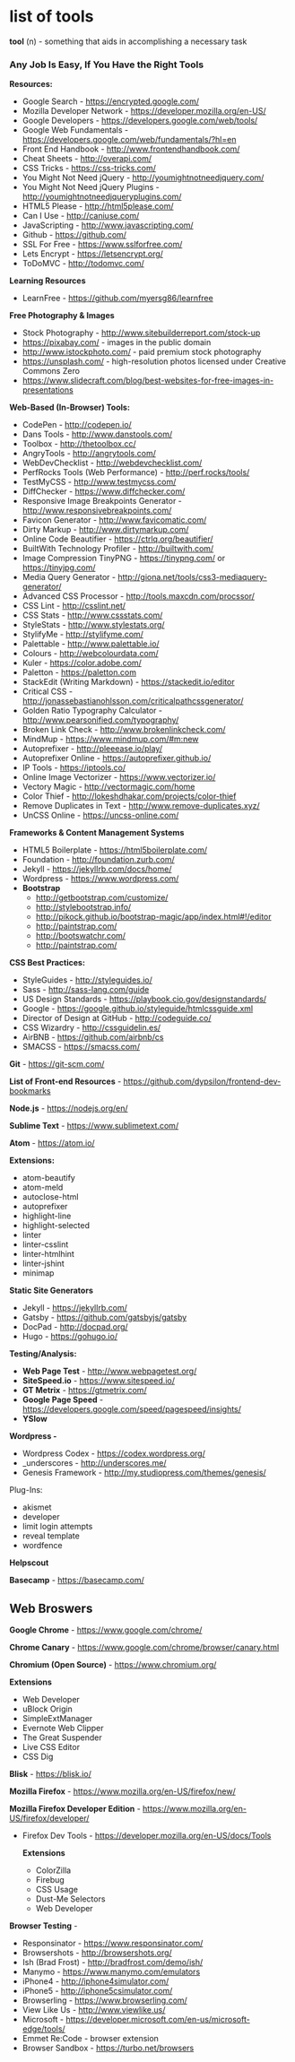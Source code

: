 # list of tools

**tool** (n) -  something that aids in accomplishing a necessary task

### Any Job Is Easy, If You Have the Right Tools

**Resources:**

-   Google Search - https://encrypted.google.com/
-   Mozilla Developer Network - https://developer.mozilla.org/en-US/
-   Google Developers - https://developers.google.com/web/tools/
-   Google Web Fundamentals - https://developers.google.com/web/fundamentals/?hl=en
-   Front End Handbook - http://www.frontendhandbook.com/
-   Cheat Sheets - http://overapi.com/
-   CSS Tricks - https://css-tricks.com/
-   You Might Not Need jQuery - http://youmightnotneedjquery.com/
-   You Might Not Need jQuery Plugins - http://youmightnotneedjqueryplugins.com/
-   HTML5 Please - http://html5please.com/
-   Can I Use - http://caniuse.com/
-   JavaScripting - http://www.javascripting.com/
-   Github - https://github.com/
-   SSL For Free - https://www.sslforfree.com/
-   Lets Encrypt - https://letsencrypt.org/
-   ToDoMVC - http://todomvc.com/

**Learning Resources**

-	LearnFree - https://github.com/myersg86/learnfree

**Free Photography & Images**

-  	Stock Photography - http://www.sitebuilderreport.com/stock-up
-	https://pixabay.com/ -
images in the public domain
-	http://www.istockphoto.com/ -
paid premium stock photography
-	https://unsplash.com/ - high-resolution photos licensed under Creative Commons Zero
-	https://www.slidecraft.com/blog/best-websites-for-free-images-in-presentations

**Web-Based (In-Browser) Tools:**

-	CodePen - http://codepen.io/
-	Dans Tools - http://www.danstools.com/
-	Toolbox - http://thetoolbox.cc/
-   AngryTools - http://angrytools.com/
-   WebDevChecklist - http://webdevchecklist.com/
-   PerfRocks Tools (Web Performance) - http://perf.rocks/tools/
-   TestMyCSS - http://www.testmycss.com/
-   DiffChecker - https://www.diffchecker.com/
-	Responsive Image Breakpoints Generator - http://www.responsivebreakpoints.com/
-	Favicon Generator - http://www.favicomatic.com/
-   Dirty Markup - http://www.dirtymarkup.com/
-   Online Code Beautifier - https://ctrlq.org/beautifier/
-   BuiltWith Technology Profiler - http://builtwith.com/
-   Image Compression TinyPNG - https://tinypng.com/ or https://tinyjpg.com/
-	Media Query Generator - http://giona.net/tools/css3-mediaquery-generator/
-	Advanced CSS Processor - http://tools.maxcdn.com/procssor/
-	CSS Lint - http://csslint.net/
-   CSS Stats - http://www.cssstats.com/
-   StyleStats - http://www.stylestats.org/
-   StylifyMe - http://stylifyme.com/
-   Palettable - http://www.palettable.io/
-   Colours - http://webcolourdata.com/
-   Kuler - https://color.adobe.com/
-	Paletton  - https://paletton.com
-   StackEdit (Writing Markdown) - https://stackedit.io/editor
-	Critical CSS - http://jonassebastianohlsson.com/criticalpathcssgenerator/
-	Golden Ratio Typography Calculator - http://www.pearsonified.com/typography/
-	Broken Link Check - http://www.brokenlinkcheck.com/
-	MindMup - https://www.mindmup.com/#m:new
-	Autoprefixer - http://pleeease.io/play/
-	Autoprefixer Online - https://autoprefixer.github.io/
-	IP Tools - https://iptools.co/
-   Online Image Vectorizer - https://www.vectorizer.io/
-   Vectory Magic - http://vectormagic.com/home
-   Color Thief - http://lokeshdhakar.com/projects/color-thief
-   Remove Duplicates in Text - http://www.remove-duplicates.xyz/
-   UnCSS Online - https://uncss-online.com/


**Frameworks & Content Management Systems**

-   HTML5 Boilerplate - https://html5boilerplate.com/
-   Foundation - http://foundation.zurb.com/
-   Jekyll - https://jekyllrb.com/docs/home/
-   Wordpress - https://www.wordpress.com/
-	**Bootstrap**
    -	http://getbootstrap.com/customize/
    -	http://stylebootstrap.info/
    -	http://pikock.github.io/bootstrap-magic/app/index.html#!/editor
    -	http://paintstrap.com/
    -	http://bootswatchr.com/
    -	http://paintstrap.com/

**CSS Best Practices:**

-   StyleGuides - http://styleguides.io/
-   Sass - http://sass-lang.com/guide
-   US Design Standards - https://playbook.cio.gov/designstandards/
-   Google - https://google.github.io/styleguide/htmlcssguide.xml
-   Director of Design at GitHub - http://codeguide.co/
-   CSS Wizardry - http://cssguidelin.es/
-   AirBNB - https://github.com/airbnb/cs
-   SMACSS - https://smacss.com/

**Git** - https://git-scm.com/

**List of Front-end Resources** - https://github.com/dypsilon/frontend-dev-bookmarks

**Node.js** - https://nodejs.org/en/

**Sublime Text** -  https://www.sublimetext.com/

**Atom** - https://atom.io/

**Extensions:**
-	atom-beautify
-	atom-meld
-	autoclose-html
-	autoprefixer
-	highlight-line
-	highlight-selected
-	linter
-	linter-csslint
-	linter-htmlhint
-	linter-jshint
-	minimap

**Static Site Generators**
-   Jekyll - https://jekyllrb.com/
-   Gatsby - https://github.com/gatsbyjs/gatsby
-   DocPad - http://docpad.org/
-   Hugo - https://gohugo.io/

**Testing/Analysis:**

-   **Web Page Test** - http://www.webpagetest.org/
-   **SiteSpeed.io** - https://www.sitespeed.io/
-   **GT Metrix** - https://gtmetrix.com/
-   **Google Page Speed** - https://developers.google.com/speed/pagespeed/insights/
-   **YSlow**

**Wordpress -**

-	Wordpress Codex - https://codex.wordpress.org/
-	_underscores - http://underscores.me/
-	Genesis Framework - http://my.studiopress.com/themes/genesis/

Plug-Ins:
-	akismet
-	developer
-	limit login attempts
-	reveal template
-	wordfence

**Helpscout**

**Basecamp** - https://basecamp.com/

## **Web Broswers**

**Google Chrome** - https://www.google.com/chrome/

**Chrome Canary** - https://www.google.com/chrome/browser/canary.html

**Chromium (Open Source)** - https://www.chromium.org/

**Extensions**
-	Web Developer
-	uBlock Origin
-	SimpleExtManager
-	Evernote Web Clipper
-	The Great Suspender
-	Live CSS Editor
-	CSS Dig

**Blisk** - https://blisk.io/

**Mozilla Firefox** - https://www.mozilla.org/en-US/firefox/new/

**Mozilla Firefox Developer Edition** - https://www.mozilla.org/en-US/firefox/developer/

- Firefox Dev Tools - https://developer.mozilla.org/en-US/docs/Tools

    **Extensions**
    -	ColorZilla
    -	Firebug
    -	CSS Usage
    -	Dust-Me Selectors
    -	Web Developer

**Browser Testing** -

-   Responsinator - https://www.responsinator.com/
-   Browsershots - http://browsershots.org/
-   Ish (Brad Frost) - http://bradfrost.com/demo/ish/
-   Manymo - https://www.manymo.com/emulators
-   iPhone4 - http://iphone4simulator.com/
-   iPhone5 - http://iphone5csimulator.com/
-   Browserling - https://www.browserling.com/
-   View Like Us - http://www.viewlike.us/
-   Microsoft - https://developer.microsoft.com/en-us/microsoft-edge/tools/
-   Emmet Re:Code - browser extension
-   Browser Sandbox - https://turbo.net/browsers
